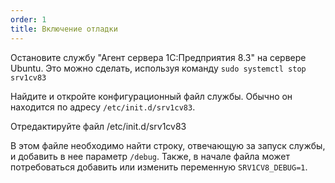 ```yaml
---
order: 1
title: Включение отладки
---
```


Остановите службу "Агент сервера 1С:Предприятия 8.3" на сервере Ubuntu. Это можно сделать, используя команду `sudo systemctl stop srv1cv83` 

Найдите и откройте конфигурационный файл службы. Обычно он находится по адресу `/etc/init.d/srv1cv83`.

Отредактируйте файл /etc/init.d/srv1cv83

В этом файле необходимо найти строку, отвечающую за запуск службы, и добавить в нее параметр `/debug`. Также, в начале файла может потребоваться добавить или изменить переменную `SRV1CV8_DEBUG=1`. 